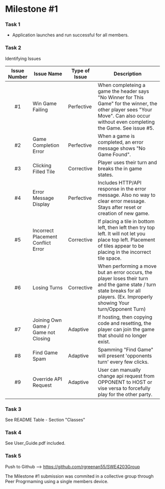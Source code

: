# Milestone #1

### Task 1
- Application launches and run successful for all members.

### Task 2
Identifying Issues

| Issue Number | Issue Name | Type of Issue | Description |
|:------------:|------------|---------------|-------------|
| #1 | Win Game Failing | Perfective | When completeing a game the header says "No Winner for This Game" for the winner, the other player sees "Your Move". Can also occur without even completing the Game. See issue #5.
| #2 | Game Completion Error | Perfective | When a game is completed, an error message shows "No Game Found". 
| #3 | Clicking Filled Tile | Corrective | Player uses their turn and breaks the in game states.
| #4 | Error Message Display | Perfective | Includes HTTP/API response in the error message. Also no way to clear error message. Stays after reset or creation of new game.
| #5 | Incorrect Placement Conflict Error | Corrective | If placing a tile in bottom left, then left then try top left. It will not let you place top left. Placement of tiles appear to be placing in the incorrect tile space.
| #6 | Losing Turns | Corrective | When performing a move but an error occurs, the player loses their turn and the game state / turn state breaks for all players. (Ex. Improperly showing Your turn/Opponent Turn)
| #7 | Joining Own Game / Game not Closing | Adaptive | If hosting, then copying code and resetting, the player can join the game that should no longer exist.
| #8 | Find Game Spam | Adaptive | Spamming "Find Game" will present 'opponents turn' every few clicks.
| #9 | Override API Request | Adaptive | User can manually change api request from OPPONENT to HOST or vise versa to forcefully play for the other party.

### Task 3
See README Table - Section "Classes"

### Task 4
See User_Guide.pdf included.

### Task 5
Push to Github --> https://github.com/rgreenan55/SWE4203Group

The Milestone #1 submission was commited in a collective group through Peer Progrmaming using a single members device.

